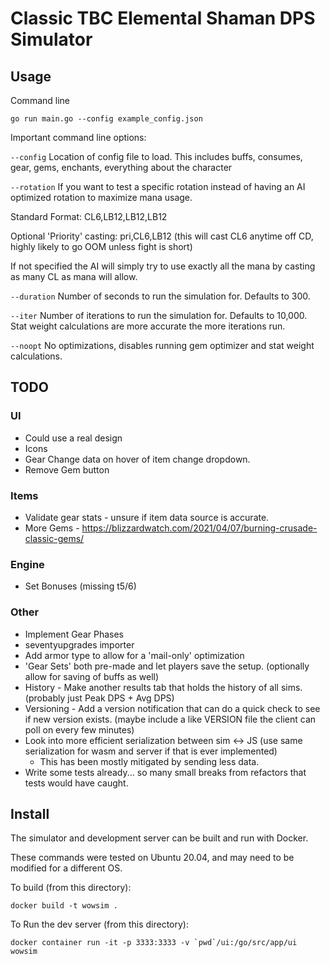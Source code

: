 # Classic TBC Elemental Shaman DPS Simulator

## Usage

Command line

`go run main.go --config example_config.json`

Important command line options:

`--config`  Location of config file to load. This includes buffs, consumes, gear, gems, enchants, everything about the character

`--rotation`  If you want to test a specific rotation instead of having an AI optimized rotation to maximize mana usage. 
    
  Standard Format:  CL6,LB12,LB12,LB12
    
  Optional 'Priority' casting:   pri,CL6,LB12    (this will cast CL6 anytime off CD, highly likely to go OOM unless fight is short)

If not specified the AI will simply try to use exactly all the mana by casting as many CL as mana will allow.

`--duration`  Number of seconds to run the simulation for. Defaults to 300.

`--iter` Number of iterations to run the simulation for. Defaults to 10,000. Stat weight calculations are more accurate the more iterations run.

`--noopt` No optimizations, disables running gem optimizer and stat weight calculations.


## TODO

### UI
  - Could use a real design
  - Icons
  - Gear Change data on hover of item change dropdown.
  - Remove Gem button

### Items
  - Validate gear stats - unsure if item data source is accurate.
  - More Gems - https://blizzardwatch.com/2021/04/07/burning-crusade-classic-gems/

### Engine
  - Set Bonuses (missing t5/6)

### Other
  - Implement Gear Phases
  - seventyupgrades importer
  - Add armor type to allow for a 'mail-only' optimization
  - 'Gear Sets' both pre-made and let players save the setup. (optionally allow for saving of buffs as well)
  - History - Make another results tab that holds the history of all sims. (probably just Peak DPS + Avg DPS)
  - Versioning - Add a version notification that can do a quick check to see if new version exists. (maybe include a like VERSION file the client can poll on every few minutes)
  - Look into more efficient serialization between sim <-> JS (use same serialization for wasm and server if that is ever implemented)
    - This has been mostly mitigated by sending less data.
  - Write some tests already... so many small breaks from refactors that tests would have caught.

## Install

The simulator and development server can be built and run with Docker.

These commands were tested on Ubuntu 20.04, and may need to be modified for a different OS.

To build (from this directory):

```
docker build -t wowsim .
```

To Run the dev server (from this directory):

```
docker container run -it -p 3333:3333 -v `pwd`/ui:/go/src/app/ui wowsim
```
